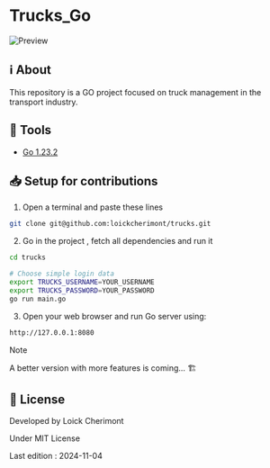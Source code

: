 # Trucks_Go


![Preview](https://placehold.co/600x400 "Trucks_Go")


## :information_source: About  

This repository is a GO project focused on truck management in the transport industry.


## :wrench: Tools
- [Go 1.23.2](https://go.dev/ "Go official website")


## :inbox_tray: Setup for contributions
1. Open a terminal and paste these lines

```bash
git clone git@github.com:loickcherimont/trucks.git
```

2. Go in the project , fetch all dependencies and run it

```bash
cd trucks

# Choose simple login data
export TRUCKS_USERNAME=YOUR_USERNAME 
export TRUCKS_PASSWORD=YOUR_PASSWORD
go run main.go
```

3. Open your web browser and run Go server using:
```bash
http://127.0.0.1:8080
```

<!--## :warning: Prerequisites
To run correctly this project, you'll a server use : [Vite 5.3.1](https://vitejs.dev/ "Vite official website")-->

<!--## :thinking: How does it run ?
Click on the button to send a request to server and downloader 2 files at the same time

into an inner /out folder.
-->

> [!NOTE]
> A better version with more features is coming... 🏗️

<!--## :test_tube: Features

TODO definitive (for now)
> Build a CRUD interface for /admin/trucks to manage trucks
  - GET /admin/trucks -> GET all trucks
  - GET /admin/truck/{id} -> Get a specific truck by its ID
  - POST /admin/truck{id} -> Create a new truck
  - PUT /admin/truck{id} -> Modify info on a truck
  - DELETE /admin/truck/{id} -> Delete a specific truck 
  
//////////////////////// FOR DATABASE ///////////////////////////
// 2 tables:
// - trucks: Store 3 trucks
//////////////////////// END - FOR DATABASE ///////////////////////////

LATER Fix :
- 		// database/database.go Fix: Prevent duplication of the previous query
		// about user_admin table

- `session, err := models.Store.Get(r, "session-name")
			utils.ProcessError(err, w)` that line is repetitive in handlers/handlers.go and middlewares/middlewares.go
-->


## :key: License

Developed by Loick Cherimont  

Under MIT License  

Last edition : 2024-11-04



